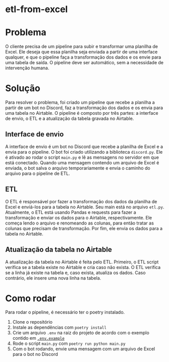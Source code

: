 # etl-from-excel

# Problema

O cliente precisa de um pipeline para subir e transformar uma planilha de Excel. Ele deseja que essa planilha seja enviada a partir de uma interface qualquer, e que o pipeline faça a transformação dos dados e os envie para uma tabela de saída. O pipeline deve ser automático, sem a necessidade de intervenção humana.

# Solução

Para resolver o problema, foi criado um pipeline que recebe a planilha a partir de um bot no Discord, faz a transformação dos dados e os envia para uma tabela no Airtable. O pipeline é composto por três partes: a interface de envio, o ETL e a atualização da tabela gravada no Airtable.

## Interface de envio

A interface de envio é um bot no Discord que recebe a planilha de Excel e a envia para o pipeline. O bot foi criado utilizando a biblioteca `discord.py`. Ele é ativado ao rodar o script `main.py` e lê as mensagens no servidor em que está conectado. Quando uma mensagem contendo um arquivo de Excel é enviada, o bot salva o arquivo temporariamente e envia o caminho do arquivo para o pipeline de ETL.

## ETL

O ETL é responsável por fazer a transformação dos dados da planilha de Excel e enviá-los para a tabela no Airtable. Seu main está no arquivo `etl.py`. Atualmente, o ETL está usando Pandas e requests para fazer a transformação e enviar os dados para o Airtable, respectivamente. Ele começa lendo o arquivo e renomeando as colunas, para então tratar as colunas que precisam de transformação. Por fim, ele envia os dados para a tabela no Airtable.

## Atualização da tabela no Airtable

A atualização da tabela no Airtable é feita pelo ETL. Primeiro, o ETL script verifica se a tabela existe no Airtable e cria caso não exista. O ETL verifica se a linha já existe na tabela e, caso exista, atualiza os dados. Caso contrário, ele insere uma nova linha na tabela.

# Como rodar

Para rodar o pipeline, é necessário ter o poetry instalado.

1. Clone o repositório
2. Instale as dependências com `poetry install`
3. Crie um arquivo `.env` na raiz do projeto de acordo com o exemplo contido em [`.env.example`](.env.example)
4. Rode o script `main.py` com `poetry run python main.py`
5. Com o bot rodando, envie uma mensagem com um arquivo de Excel para o bot no Discord
